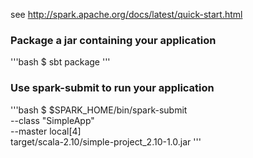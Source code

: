 see http://spark.apache.org/docs/latest/quick-start.html

### Package a jar containing your application
'''bash
$ sbt package
'''

### Use spark-submit to run your application
'''bash
$ $SPARK_HOME/bin/spark-submit \
  --class "SimpleApp" \
  --master local[4] \
  target/scala-2.10/simple-project_2.10-1.0.jar
'''
